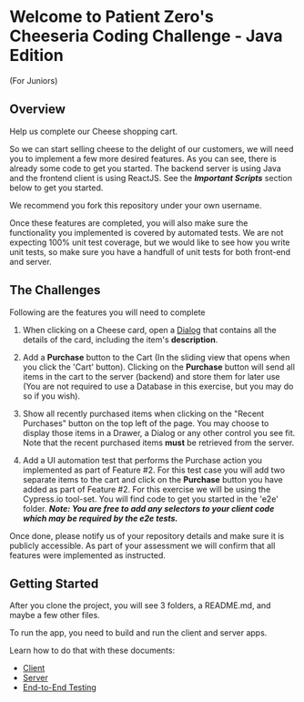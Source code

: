 # Welcome to Patient Zero's Cheeseria Coding Challenge - Java Edition
(For Juniors)

## Overview

Help us complete our Cheese shopping cart.

So we can start selling cheese to the delight of our customers, we will need you to implement a few more desired features. As you can see, there is already some code to get you started. The backend server is using Java and the frontend client is using ReactJS. See the ***Important Scripts*** section below to get you started.

We recommend you fork this repository under your own username.

Once these features are completed, you will also make sure the functionality you implemented is covered by automated tests. We are not expecting 100% unit test coverage, but we would like to see how you write unit tests, so make sure you have a handfull of unit tests for both front-end and server.


## The Challenges

Following are the features you will need to complete

1. When clicking on a Cheese card, open a [Dialog](https://material-ui.com/components/dialogs/#dialog) that contains all the details of the card, including the item's **description**.

2. Add a **Purchase** button to the Cart (In the sliding view that opens when you click the 'Cart' button). Clicking on the **Purchase** button will send all items in the cart to the server (backend) and store them for later use (You are not required to use a Database in this exercise, but you may do so if you wish).

3. Show all recently purchased items when clicking on the "Recent Purchases" button on the top left of the page. You may choose to display those items in a Drawer, a Dialog or any other control you see fit. Note that the recent purchased items **must** be retrieved from the server.

4. Add a UI automation test that performs the Purchase action you implemented as part of Feature #2. For this test case you will add two separate items to the cart and click on the **Purchase** button you have added as part of Feature #2.
For this exercise we will be using the Cypress.io tool-set. You will find code to get you started in the 'e2e' folder.
***Note: You are free to add any selectors to your client code which may be required by the e2e tests.***

Once done, please notify us of your repository details and make sure it is publicly accessible. As part of your assessment we will confirm that all features were implemented as instructed.

## Getting Started

After you clone the project, you will see 3 folders, a README.md, and maybe a few other files.  

To run the app, you need to build and run the client and server apps.  

Learn how to do that with these documents:

- [Client](client/README.md)
- [Server](server/README.md)
- [End-to-End Testing](e2e/README.md)


